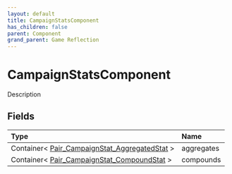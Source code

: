 ```yaml
---
layout: default
title: CampaignStatsComponent
has_children: false
parent: Component
grand_parent: Game Reflection
---
```

# CampaignStatsComponent
Description 

## Fields

| Type | Name |
|:----------|:--------------|
| Container< [Pair_CampaignStat_AggregatedStat](/riftbreaker-wiki/docs/game-reflection/classes/pair__campaign_stat__aggregated_stat/) > | aggregates |
| Container< [Pair_CampaignStat_CompoundStat](/riftbreaker-wiki/docs/game-reflection/classes/pair__campaign_stat__compound_stat/) > | compounds |

